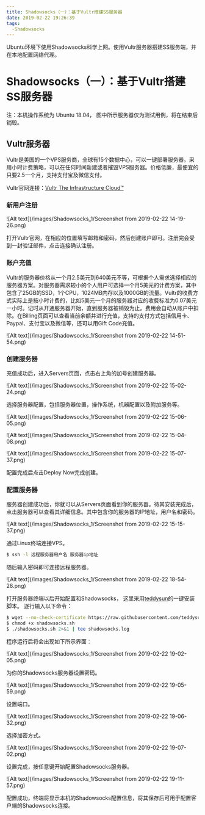 ```yaml
---
title: Shadowsocks（一）：基于Vultr搭建SS服务器
date: 2019-02-22 19:26:39
tags:
  -Shadowsocks
---
```




Ubuntu环境下使用Shadowsocks科学上网。使用Vultr服务器搭建SS服务端，并在本地配置网络代理。



# **Shadowsocks（一）：基于Vultr搭建SS服务器**





注：本机操作系统为 Ubuntu 18.04， 图中所示服务器仅为测试用例，将在结束后销毁。


## **Vultr服务器**

Vultr是美国的一个VPS服务商，全球有15个数据中心，可以一键部署服务器。采用小时计费策略，可以在任何时间新建或者摧毁VPS服务器。价格低廉，最便宜的只要2.5一个月，支持支付宝及微信支付。

Vultr官网连接：[Vultr The Infrastructure Cloud™](https://www.vultr.com/)


### **新用户注册**

![Alt text](/images/Shadowsocks_1/Screenshot from 2019-02-22 14-19-26.png)

打开Vultr官网，在相应的位置填写邮箱和密码，然后创建账户即可。注册完会受到一封验证邮件，点击连接确认注册。


### **账户充值**

Vultr的服务器价格从一个月2.5美元到640美元不等，可根据个人需求选择相应的服务器方案。对服务器需求较小的个人用户可选择一个月5美元的计费方案，其中包含了25GB的SSD，1个CPU，1024MB内存以及1000GB的流量。Vultr的收费方式实际上是按小时计费的，比如5美元一个月的服务器对应的收费标准为0.07美元一小时。记时从开通服务器开始，直到服务器被销毁为止。费用会自动从账户中扣除。在Billing页面可以查看当前余额并进行充值，支持的支付方式包括信用卡、Paypal、支付宝以及微信等，还可以用Gift Code充值。

![Alt text](/images/Shadowsocks_1/Screenshot from 2019-02-22 14-51-54.png)


### **创建服务器**

充值成功后，进入Servers页面，点击右上角的加号创建服务器。

![Alt text](/images/Shadowsocks_1/Screenshot from 2019-02-22 15-02-24.png)

选择服务器配置，包括服务器位置，操作系统，机器配置以及附加服务等。

![Alt text](/images/Shadowsocks_1/Screenshot from 2019-02-22 15-06-05.png)

![Alt text](/images/Shadowsocks_1/Screenshot from 2019-02-22 15-04-08.png)

![Alt text](/images/Shadowsocks_1/Screenshot from 2019-02-22 15-07-37.png)

配置完成后点击Deploy Now完成创建。


### **配置服务器**

服务器创建成功后，你就可以从Servers页面看到你的服务器。待其安装完成后，点击服务器可以查看其详细信息。其中包含你的服务器的IP地址，用户名和密码。

![Alt text](/images/Shadowsocks_1/Screenshot from 2019-02-22 15-15-37.png)

通过Linux终端连接VPS。

```bash
$ ssh -l 远程服务器用户名 服务器ip地址
```

随后输入密码即可连接远程服务器。

![Alt text](/images/Shadowsocks_1/Screenshot from 2019-02-22 18-54-28.png)

打开服务器终端以后开始配置和Shadowsocks， 这里采用[teddysun](https://teddysun.com/342.html)的一键安装脚本。
逐行输入以下命令：

```bash
$ wget --no-check-certificate https://raw.githubusercontent.com/teddysun/shadowsocks_install/master/shadowsocks.sh
$ chmod +x shadowsocks.sh
$ ./shadowsocks.sh 2>&1 | tee shadowsocks.log
```

程序运行后将会出现如下所示界面：

![Alt text](/images/Shadowsocks_1/Screenshot from 2019-02-22 19-02-05.png)

为你的Shadowsocks服务器设置密码。

![Alt text](/images/Shadowsocks_1/Screenshot from 2019-02-22 19-05-59.png)

设置端口。

![Alt text](/images/Shadowsocks_1/Screenshot from 2019-02-22 19-06-32.png)

选择加密方式。

![Alt text](/images/Shadowsocks_1/Screenshot from 2019-02-22 19-07-02.png)

设置完成，按任意键开始配置Shadowsocks服务器。

![Alt text](/images/Shadowsocks_1/Screenshot from 2019-02-22 19-11-57.png)

配置成功，终端将显示本机的Shadowsocks配置信息，将其保存后可用于配置客户端的Shadowsocks连接。